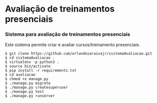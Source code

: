 # Avaliação de treinamentos presenciais


### Sistema para avaliação de treinamentos presenciais

Este sistema permite criar e avaliar cursos/treinamento presenciais.

	$ git clone https://github.com/orlandosaraivajr/sistemaAvaliacao.git
	$ cd sistemaAvaliacao .
	$ virtualenv -p python3 .
	$ source bin/activate
	$ pip install -r requirements.txt
	$ cd avaliacao
	$ chmod +x manage.py
	$ ./manage.py migrate
	$ ./manage.py createsuperuser
	$ ./manage.py test
	$ ./manage.py runserver




